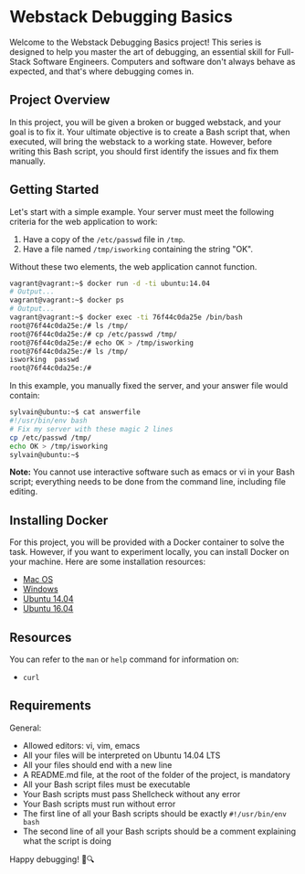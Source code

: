 # Webstack Debugging Basics

Welcome to the Webstack Debugging Basics project! This series is designed to help you master the art of debugging, an essential skill for Full-Stack Software Engineers. Computers and software don't always behave as expected, and that's where debugging comes in.

## Project Overview

In this project, you will be given a broken or bugged webstack, and your goal is to fix it. Your ultimate objective is to create a Bash script that, when executed, will bring the webstack to a working state. However, before writing this Bash script, you should first identify the issues and fix them manually.

## Getting Started

Let's start with a simple example. Your server must meet the following criteria for the web application to work:

1. Have a copy of the `/etc/passwd` file in `/tmp`.
2. Have a file named `/tmp/isworking` containing the string "OK".

Without these two elements, the web application cannot function.

```bash
vagrant@vagrant:~$ docker run -d -ti ubuntu:14.04
# Output...
vagrant@vagrant:~$ docker ps
# Output...
vagrant@vagrant:~$ docker exec -ti 76f44c0da25e /bin/bash
root@76f44c0da25e:/# ls /tmp/
root@76f44c0da25e:/# cp /etc/passwd /tmp/
root@76f44c0da25e:/# echo OK > /tmp/isworking
root@76f44c0da25e:/# ls /tmp/
isworking  passwd
root@76f44c0da25e:/#
```

In this example, you manually fixed the server, and your answer file would contain:

```bash
sylvain@ubuntu:~$ cat answerfile
#!/usr/bin/env bash
# Fix my server with these magic 2 lines
cp /etc/passwd /tmp/
echo OK > /tmp/isworking
sylvain@ubuntu:~$
```

**Note:** You cannot use interactive software such as emacs or vi in your Bash script; everything needs to be done from the command line, including file editing.

## Installing Docker

For this project, you will be provided with a Docker container to solve the task. However, if you want to experiment locally, you can install Docker on your machine. Here are some installation resources:

- [Mac OS](https://docs.docker.com/desktop/install/mac-install/)
- [Windows](https://docs.docker.com/desktop/install/windows-install/)
- [Ubuntu 14.04](https://docs.docker.com/install/linux/docker-ce/ubuntu/)
- [Ubuntu 16.04](https://docs.docker.com/install/linux/docker-ce/ubuntu/)

## Resources

You can refer to the `man` or `help` command for information on:

- `curl`

## Requirements

General:

- Allowed editors: vi, vim, emacs
- All your files will be interpreted on Ubuntu 14.04 LTS
- All your files should end with a new line
- A README.md file, at the root of the folder of the project, is mandatory
- All your Bash script files must be executable
- Your Bash scripts must pass Shellcheck without any error
- Your Bash scripts must run without error
- The first line of all your Bash scripts should be exactly `#!/usr/bin/env bash`
- The second line of all your Bash scripts should be a comment explaining what the script is doing

Happy debugging! 🐞🔍
